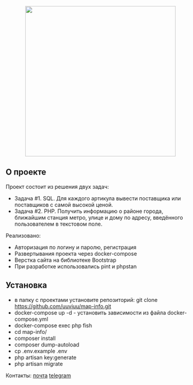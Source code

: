 <p align="center"><a href="https://laravel.com" target="_blank"><img src="https://raw.githubusercontent.com/laravel/art/master/logo-lockup/5%20SVG/2%20CMYK/1%20Full%20Color/laravel-logolockup-cmyk-red.svg" width="400"></a></p>

## О проекте

Проект состоит из решения двух задач: 
- Задача #1. SQL. Для каждого артикула вывести поставщика или поставщиков с самой высокой ценой.
- Задача #2. PHP. Получить информацию о районе города, ближайшим станция метро, улице и дому по адресу,
  введённого пользователем в текстовом поле.

Реализовано:
- Авторизация по логину и паролю, регистрация
- Развертывания проекта через docker-compose
- Верстка сайта на библиотеке Bootstrap
- При разработке использовались pint и phpstan

## Установка

- в папку с проектами установите репозиторий: git clone https://github.com/uuviuu/map-info.git
- docker-compose up -d - установить зависимости из файла docker-compose.yml
- docker-compose exec php fish
- cd map-info/
- composer install
- composer dump-autoload
- cp .env.example .env
- php artisan key:generate
- php artisan migrate

Контакты:
[почта](mailto:my.test.laravel.message@gmail.com)
[telegram](https://t.me/uuviuu)